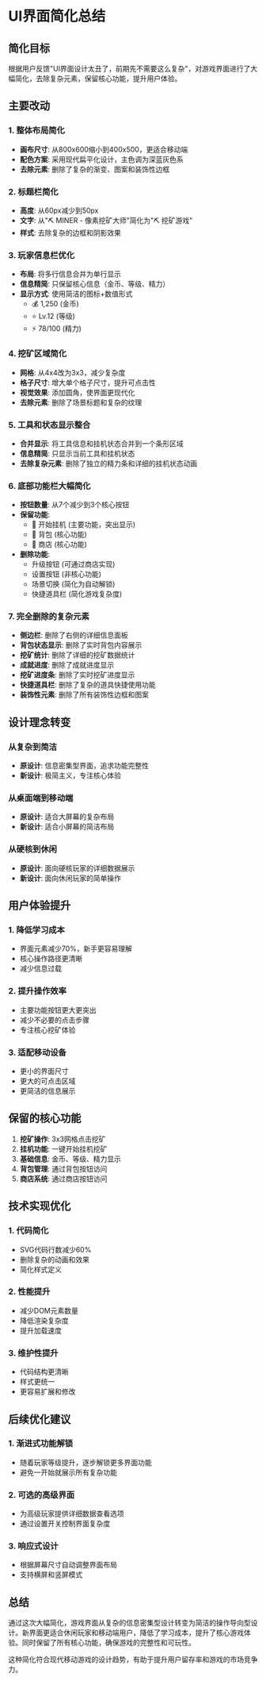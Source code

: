# UI界面简化总结

## 简化目标

根据用户反馈"UI界面设计太丑了，前期先不需要这么复杂"，对游戏界面进行了大幅简化，去除复杂元素，保留核心功能，提升用户体验。

## 主要改动

### 1. 整体布局简化
- **画布尺寸**: 从800x600缩小到400x500，更适合移动端
- **配色方案**: 采用现代扁平化设计，主色调为深蓝灰色系
- **去除元素**: 删除了复杂的渐变、图案和装饰性边框

### 2. 标题栏简化
- **高度**: 从60px减少到50px
- **文字**: 从"⛏️ MINER - 像素挖矿大师"简化为"⛏️ 挖矿游戏"
- **样式**: 去除复杂的边框和阴影效果

### 3. 玩家信息栏优化
- **布局**: 将多行信息合并为单行显示
- **信息精简**: 只保留核心信息（金币、等级、精力）
- **显示方式**: 使用简洁的图标+数值形式
  - 💰 1,250 (金币)
  - ⭐ Lv.12 (等级)
  - ⚡ 78/100 (精力)

### 4. 挖矿区域简化
- **网格**: 从4x4改为3x3，减少复杂度
- **格子尺寸**: 增大单个格子尺寸，提升可点击性
- **视觉效果**: 添加圆角，使界面更现代化
- **去除元素**: 删除了场景标题和复杂的纹理

### 5. 工具和状态显示整合
- **合并显示**: 将工具信息和挂机状态合并到一个条形区域
- **信息精简**: 只显示当前工具和挂机状态
- **去除复杂元素**: 删除了独立的精力条和详细的挂机状态动画

### 6. 底部功能栏大幅简化
- **按钮数量**: 从7个减少到3个核心按钮
- **保留功能**:
  - 🤖 开始挂机 (主要功能，突出显示)
  - 🎒 背包 (核心功能)
  - 🏪 商店 (核心功能)
- **删除功能**:
  - 升级按钮 (可通过商店实现)
  - 设置按钮 (非核心功能)
  - 场景切换 (简化为自动解锁)
  - 快捷道具栏 (简化游戏复杂度)

### 7. 完全删除的复杂元素
- **侧边栏**: 删除了右侧的详细信息面板
- **背包状态显示**: 删除了实时背包内容展示
- **挖矿统计**: 删除了详细的挖矿数据统计
- **成就进度**: 删除了成就进度显示
- **挖矿进度条**: 删除了实时挖矿进度显示
- **快捷道具栏**: 删除了复杂的道具快捷使用功能
- **装饰性元素**: 删除了所有装饰性边框和图案

## 设计理念转变

### 从复杂到简洁
- **原设计**: 信息密集型界面，追求功能完整性
- **新设计**: 极简主义，专注核心体验

### 从桌面端到移动端
- **原设计**: 适合大屏幕的复杂布局
- **新设计**: 适合小屏幕的简洁布局

### 从硬核到休闲
- **原设计**: 面向硬核玩家的详细数据展示
- **新设计**: 面向休闲玩家的简单操作

## 用户体验提升

### 1. 降低学习成本
- 界面元素减少70%，新手更容易理解
- 核心操作路径更清晰
- 减少信息过载

### 2. 提升操作效率
- 主要功能按钮更大更突出
- 减少不必要的点击步骤
- 专注核心挖矿体验

### 3. 适配移动设备
- 更小的界面尺寸
- 更大的可点击区域
- 更简洁的信息展示

## 保留的核心功能

1. **挖矿操作**: 3x3网格点击挖矿
2. **挂机功能**: 一键开始挂机挖矿
3. **基础信息**: 金币、等级、精力显示
4. **背包管理**: 通过背包按钮访问
5. **商店系统**: 通过商店按钮访问

## 技术实现优化

### 1. 代码简化
- SVG代码行数减少60%
- 删除复杂的动画和效果
- 简化样式定义

### 2. 性能提升
- 减少DOM元素数量
- 降低渲染复杂度
- 提升加载速度

### 3. 维护性提升
- 代码结构更清晰
- 样式更统一
- 更容易扩展和修改

## 后续优化建议

### 1. 渐进式功能解锁
- 随着玩家等级提升，逐步解锁更多界面功能
- 避免一开始就展示所有复杂功能

### 2. 可选的高级界面
- 为高级玩家提供详细数据查看选项
- 通过设置开关控制界面复杂度

### 3. 响应式设计
- 根据屏幕尺寸自动调整界面布局
- 支持横屏和竖屏模式

## 总结

通过这次大幅简化，游戏界面从复杂的信息密集型设计转变为简洁的操作导向型设计。新界面更适合休闲玩家和移动端用户，降低了学习成本，提升了核心游戏体验。同时保留了所有核心功能，确保游戏的完整性和可玩性。

这种简化符合现代移动游戏的设计趋势，有助于提升用户留存率和游戏的市场竞争力。